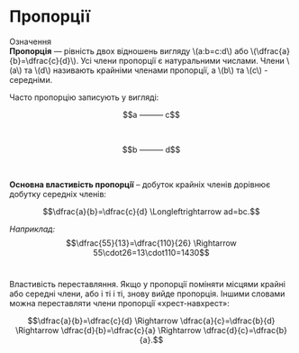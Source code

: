 # Пропорції

<div class="space">
<div class="eoz-wrap">
<span class="eoz">Означення</span>
<div class="eoz-text">
<b>Пропорцiя</b> — рiвнiсть двох вiдношень вигляду \(a:b=c:d\) або \(\dfrac{a}{b}=\dfrac{c}{d}\). Усi члени пропорцiї є натуральними числами. Члени \(a\) та \(d\) називають крайнiми членами пропорцiї, а \(b\) та \(c\) - середнiми.
</div>
</div>
</div>

Часто пропорцiю записують у виглядi:<br>
<p align="center">$$a ——— c$$</p><br>
<p align="center">$$b ——— d$$</p><br>

<b>Основна властивiсть пропорцiї</b> – добуток крайнiх членiв дорiвнює добутку середнiх членiв:
<p align="center">$$\dfrac{a}{b}=\dfrac{c}{d} \Longleftrightarrow ad=bc.$$</p>

<i>Наприклад:</i> $$\dfrac{55}{13}=\dfrac{110}{26} \Rightarrow 55\cdot26=13\cdot110=1430$$<br>

Властивiсть переставляння. Якщо у пропорцiї помiняти мiсцями крайнi або середнi члени, або i тi i тi, знову вийде пропорцiя. Iншими словами можна переставляти члени пропорцiї «хрест-навхрест»:

$$\dfrac{a}{b}=\dfrac{c}{d} \Rightarrow \dfrac{a}{c}=\dfrac{b}{d} \Rightarrow \dfrac{d}{b}=\dfrac{c}{a} \Rightarrow \dfrac{d}{c}=\dfrac{b}{a}.$$



